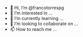 - 👋 Hi, I’m @francotorrespg
- 👀 I’m interested in ...
- 🌱 I’m currently learning ...
- 💞️ I’m looking to collaborate on ...
- 📫 How to reach me ...

<!---
francotorrespg/francotorrespg is a ✨ special ✨ repository because its `README.md` (this file) appears on your GitHub profile.
You can click the Preview link to take a look at your changes.
--->
